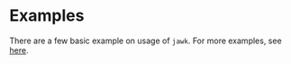 # Examples
There are a few basic example on usage of `jawk`. For more examples, see [here](https://github.com/yift/jawk/tree/main/tests/integration/examples).
